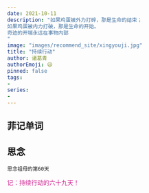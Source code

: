 ```yaml
---
date: 2021-10-11
description: "如果鸡蛋被外力打碎，那是生命的结束；
如果鸡蛋被内力打破，那是生命的开始。
奇迹的开端永远在事物内部
"
image: "images/recommend_site/xingyouji.jpg"
title: "持续行动"
author: 诸葛青
authorEmoji: 😃
pinned: false
tags:
- 
series:
-
---
```


## 菲记单词


## 思念
``思念祖母的第60天``


<font color=VioletRed>记：持续行动的六十九天！</font>